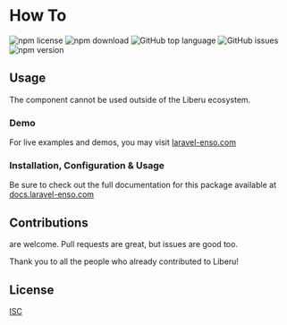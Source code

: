 # How To

![npm license](https://img.shields.io/npm/l/@liberu-ui/how-to.svg) 
![npm download](https://img.shields.io/npm/dm/@liberu-ui/how-to.svg) 
![GitHub top language](https://img.shields.io/github/languages/top/liberu-ui/how-to.svg) 
![GitHub issues](https://img.shields.io/github/issues/liberu-ui/how-to.svg) 
![npm version](https://img.shields.io/npm/v/@liberu-ui/how-to.svg) 

## Usage
The component cannot be used outside of the Liberu ecosystem.

### Demo

For live examples and demos, you may visit [laravel-enso.com](https://www.laravel-enso.com)

### Installation, Configuration & Usage

Be sure to check out the full documentation for this package available at [docs.laravel-enso.com](https://docs.laravel-enso.com/frontend/how-to.html)

## Contributions

are welcome. Pull requests are great, but issues are good too.

Thank you to all the people who already contributed to Liberu!

## License

[ISC](https://opensource.org/licenses/ISC)
